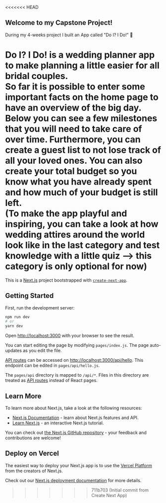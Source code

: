 <<<<<<< HEAD
## Welcome to my Capstone Project!

During my 4-weeks project I built an App called "Do I? I Do!" 🌺

**Do I? I Do!** is a wedding planner app to make planning a little easier for all bridal couples. <br>
So far it is possible to enter some important facts on the home page to have an overview of the big day. Below you can see a few milestones that you will need to take care of over time. Furthermore, you can create a guest list to not lose track of all your loved ones. You can also create your total budget so you know what you have already spent and how much of your budget is still left. <br>
(To make the app playful and inspiring, you can take a look at how wedding attires around the world look like in the last category and test knowledge with a little quiz --> this category is only optional for now)
=======
This is a [Next.js](https://nextjs.org/) project bootstrapped with [`create-next-app`](https://github.com/vercel/next.js/tree/canary/packages/create-next-app).

## Getting Started

First, run the development server:

```bash
npm run dev
# or
yarn dev
```

Open [http://localhost:3000](http://localhost:3000) with your browser to see the result.

You can start editing the page by modifying `pages/index.js`. The page auto-updates as you edit the file.

[API routes](https://nextjs.org/docs/api-routes/introduction) can be accessed on [http://localhost:3000/api/hello](http://localhost:3000/api/hello). This endpoint can be edited in `pages/api/hello.js`.

The `pages/api` directory is mapped to `/api/*`. Files in this directory are treated as [API routes](https://nextjs.org/docs/api-routes/introduction) instead of React pages.

## Learn More

To learn more about Next.js, take a look at the following resources:

- [Next.js Documentation](https://nextjs.org/docs) - learn about Next.js features and API.
- [Learn Next.js](https://nextjs.org/learn) - an interactive Next.js tutorial.

You can check out [the Next.js GitHub repository](https://github.com/vercel/next.js/) - your feedback and contributions are welcome!

## Deploy on Vercel

The easiest way to deploy your Next.js app is to use the [Vercel Platform](https://vercel.com/new?utm_medium=default-template&filter=next.js&utm_source=create-next-app&utm_campaign=create-next-app-readme) from the creators of Next.js.

Check out our [Next.js deployment documentation](https://nextjs.org/docs/deployment) for more details.
>>>>>>> 711b703 (Initial commit from Create Next App)
